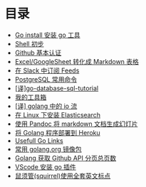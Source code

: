 # 目录

- [Go install 安装 go 工具](https://simpleowen.github.io/post/go_install/)
- [Shell 初步](https://simpleowen.github.io/post/shell_intro/)
- [Github 基本认证](https://simpleowen.github.io/post/basic_authorization_github/)
- [Excel/GoogleSheet 转化成 Markdown 表格](https://simpleowen.github.io/post/excel2markdowntable/)
- [在 Slack 中订阅 Feeds](https://simpleowen.github.io/post/rss_in_slack/)
- [PostgreSQL 常用命令](https://simpleowen.github.io/post/postgresql_ops/)
- [[译]go-database-sql-tutorial](https://github.com/simpleowen/go-database-sql-tutorial-cn)
- [我的工具箱](https://simpleowen.github.io/post/toolbox/)
- [[译] golang 中的 io 流](https://simpleowen.github.io/post/golang_io/)
- [在 Linux 下安装 Elasticsearch](https://simpleowen.github.io/post/es_installation_on_linux/)
- [使用 Pandoc 将 markdown 文档生成幻灯片](https://simpleowen.github.io/post/pandoc2slides/)
- [将 Golang 程序部署到 Heroku](https://simpleowen.github.io/post/heroku_golang_deploy/)
- [Usefull Go Links](https://simpleowen.github.io/post/golang_usefull_links/)
- [常用 golang.org 镜像包](https://simpleowen.github.io/post/go_mod/)
- [Golang 获取 Github API 分页总页数](https://simpleowen.github.io/post/github_api_pagination/)
- [VScode 安装 go 插件](https://simpleowen.github.io/post/vscode_go_extensions/)
- [鼠须管(squirrel)使用全套英文标点](https://simpleowen.github.io/post/squirrel_punctuator/)
